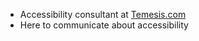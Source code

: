 - Accessibility consultant at [Temesis.com](https://temesis.com)
- Here to communicate about accessibility
